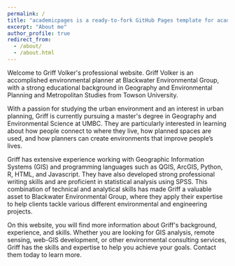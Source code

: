 ```yaml
---
permalink: /
title: "academicpages is a ready-to-fork GitHub Pages template for academic personal websites"
excerpt: "About me"
author_profile: true
redirect_from: 
  - /about/
  - /about.html
---
```


Welcome to Griff Volker's professional website. Griff Volker is an accomplished environmental planner at Blackwater Environmental Group, with a strong educational background in Geography and Environmental Planning and Metropolitan Studies from Towson University.

With a passion for studying the urban environment and an interest in urban planning, Griff is currently pursuing a master's degree in Geography and Environmental Science at UMBC. They are particularly interested in learning about how people connect to where they live, how planned spaces are used, and how planners can create environments that improve people’s lives. 

Griff has extensive experience working with Geographic Information Systems (GIS) and programming languages such as QGIS, ArcGIS, Python, R, HTML, and Javascript. They have also developed strong professional writing skills and are proficient in statistical analysis using SPSS. This combination of technical and analytical skills has made Griff a valuable asset to Blackwater Environmental Group, where they apply their expertise to help clients tackle various different environmental and engineering projects.

On this website, you will find more information about Griff's background, experience, and skills. Whether you are looking for GIS analysis, remote sensing, web-GIS development, or other environmental consulting services, Griff has the skills and expertise to help you achieve your goals. Contact them today to learn more.
